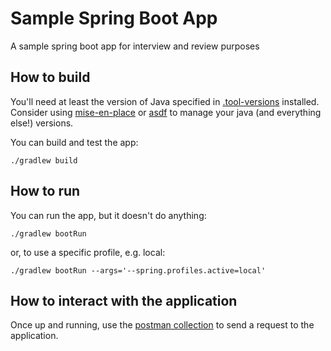 # Sample Spring Boot App

A sample spring boot app for interview and review purposes

## How to build

You'll need at least the version of Java specified in [.tool-versions](.tool-versions) installed.
Consider using [mise-en-place](https://mise.jdx.dev/) or [asdf](https://asdf-vm.com/) to manage your java (and everything else!) versions.

You can build and test the app:

```shell
./gradlew build
```

## How to run

You can run the app, but it doesn't do anything:

```shell
./gradlew bootRun
```

or, to use a specific profile, e.g. local:

```shell
./gradlew bootRun --args='--spring.profiles.active=local'
```

## How to interact with the application

Once up and running, use the [postman collection](./postman) to send a request to the application.
